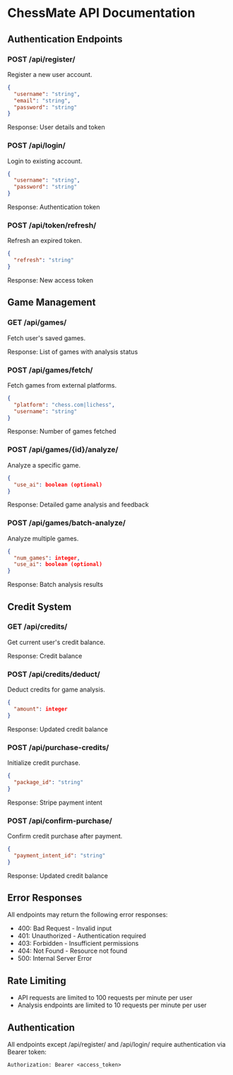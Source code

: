 # ChessMate API Documentation

## Authentication Endpoints

### POST /api/register/
Register a new user account.
```json
{
  "username": "string",
  "email": "string",
  "password": "string"
}
```
Response: User details and token

### POST /api/login/
Login to existing account.
```json
{
  "username": "string",
  "password": "string"
}
```
Response: Authentication token

### POST /api/token/refresh/
Refresh an expired token.
```json
{
  "refresh": "string"
}
```
Response: New access token

## Game Management

### GET /api/games/
Fetch user's saved games.

Response: List of games with analysis status

### POST /api/games/fetch/
Fetch games from external platforms.
```json
{
  "platform": "chess.com|lichess",
  "username": "string"
}
```
Response: Number of games fetched

### POST /api/games/{id}/analyze/
Analyze a specific game.
```json
{
  "use_ai": boolean (optional)
}
```
Response: Detailed game analysis and feedback

### POST /api/games/batch-analyze/
Analyze multiple games.
```json
{
  "num_games": integer,
  "use_ai": boolean (optional)
}
```
Response: Batch analysis results

## Credit System

### GET /api/credits/
Get current user's credit balance.

Response: Credit balance

### POST /api/credits/deduct/
Deduct credits for game analysis.
```json
{
  "amount": integer
}
```
Response: Updated credit balance

### POST /api/purchase-credits/
Initialize credit purchase.
```json
{
  "package_id": "string"
}
```
Response: Stripe payment intent

### POST /api/confirm-purchase/
Confirm credit purchase after payment.
```json
{
  "payment_intent_id": "string"
}
```
Response: Updated credit balance

## Error Responses

All endpoints may return the following error responses:

- 400: Bad Request - Invalid input
- 401: Unauthorized - Authentication required
- 403: Forbidden - Insufficient permissions
- 404: Not Found - Resource not found
- 500: Internal Server Error

## Rate Limiting

- API requests are limited to 100 requests per minute per user
- Analysis endpoints are limited to 10 requests per minute per user

## Authentication

All endpoints except /api/register/ and /api/login/ require authentication via Bearer token:

```
Authorization: Bearer <access_token>
```

